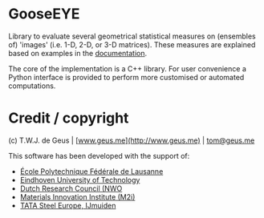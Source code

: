 # GooseEYE

Library to evaluate several geometrical statistical measures on (ensembles of) 'images' (i.e. 1-D, 2-D, or 3-D matrices). These measures are explained based on examples in the [documentation](https://gooseeye.readthedocs.io). 

The core of the implementation is a C++ library. For user convenience a Python interface is provided to perform more customised or automated computations.

# Credit / copyright

(c) T.W.J. de Geus | [www.geus.me](http://www.geus.me) | [tom@geus.me](mailto:tom@geus.me)

This software has been developed with the support of:

*   [École Polytechnique Fédérale de Lausanne](http://www.epfl.ch)
*   [Eindhoven University of Technology](http://www.tue.nl)
*   [Dutch Research Council (NWO](http://www.nwo.nl)
*   [Materials Innovation Institute (M2i)](http://www.m2i.nl)
*   [TATA Steel Europe, IJmuiden](http://www.tatasteel.com)
